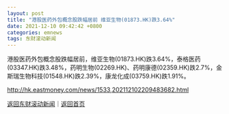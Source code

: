 ```yaml
---
layout: post
title: "港股医药外包概念股跌幅居前 维亚生物(01873.HK)跌3.64%"
date: 2021-12-10 09:42:42 +0800
categories: emnews
tags: 东财滚动新闻
---
```


港股医药外包概念股跌幅居前，维亚生物(01873.HK)跌3.64%，泰格医药(03347.HK)跌3.48%，药明生物(02269.HK)、药明康德(02359.HK)跌2.7%，金斯瑞生物科技(01548.HK)跌2.39%，康龙化成(03759.HK)跌1.91%。

<http://hk.eastmoney.com/news/1533,202112102209483682.html>

[返回东财滚动新闻](//finews.withounder.com/emnews/)｜[返回首页](//finews.withounder.com/)